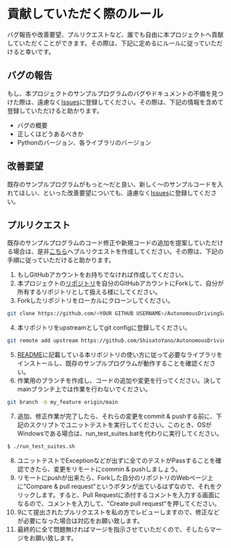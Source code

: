 # 貢献していただく際のルール
バグ報告や改善要望、プルリクエストなど、誰でも自由に本プロジェクトへ貢献していただくことができます。その際は、下記に定めるにルールに従っていただけると幸いです。  

## バグの報告
もし、本プロジェクトのサンプルプログラムのバグやドキュメントの不備を見つけた際は、遠慮なく[Issues](https://github.com/ShisatoYano/AutonomousDrivingSamplePrograms/issues)に登録してください。その際は、下記の情報を含めて登録していただけると助かります。  

* バグの概要
* 正しくはどうあるべきか
* Pythonのバージョン、各ライブラリのバージョン

## 改善要望
既存のサンプルプログラムがもっと～だと良い、新しく～のサンプルコードを入れてほしい、といった改善要望についても、遠慮なく[Issues](https://github.com/ShisatoYano/AutonomousDrivingSamplePrograms/issues)に登録してください。  

## プルリクエスト
既存のサンプルプログラムのコード修正や新規コードの追加を提案していただける場合は、是非[こちら](https://github.com/ShisatoYano/AutonomousDrivingSamplePrograms/pulls)へプルリクエストを作成してください。その際は、下記の手順に従っていただけると助かります。  

1. もしGitHubアカウントをお持ちでなければ作成してください。
2. 本プロジェクトの[リポジトリ](https://github.com/ShisatoYano/AutonomousDrivingSamplePrograms)を自分のGitHubアカウントにForkして、自分が所有するリポジトリとして扱える様にしてください。  
3. Forkしたリポジトリをローカルにクローンしてください。
```bash
git clone https://github.com/<YOUR GITHUB USERNAME>/AutonomousDrivingSamplePrograms.git
```
4. 本リポジトリをupstreamとしてgit configに登録してください。  
```bash
git remote add upstream https://github.com/ShisatoYano/AutonomousDrivingSamplePrograms.git
```
5. [README](../README.md)に記載している本リポジトリの使い方に従って必要なライブラリをインストールし、既存のサンプルプログラムが動作することを確認ください。  
6. 作業用のブランチを作成し、コードの追加や変更を行ってください。決してmainブランチ上では作業を行わないでください。    
```bash
git branch -b my_feature origin/main
```
7. 追加、修正作業が完了したら、それらの変更をcommit & pushする前に、下記のスクリプトでユニットテストを実行してください。このとき、OSがWindowsである場合は、run_test_suites.batを代わりに実行してください。    
```bash
$ ./run_test_suites.sh
```
8. ユニットテストでExceptionなどが出ずに全てのテストがPassすることを確認できたら、変更をリモートにcommin & pushしましょう。  
9. リモートにpushが出来たら、Forkした自分のリポジトリのWebページ上に"Compare & pull request"というボタンが出ているはずなので、それをクリックします。すると、Pull Requestに添付するコメントを入力する画面になるので、コメントを入力して、"Create pull request"を押してください。  
10. 9にて提出されたプルリクエストを私の方でレビューしますので、修正などが必要になった場合は対応をお願い致します。  
11. 最終的に全て問題無ければマージを指示させていただくので、そしたらマージをお願い致します。  
